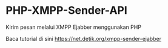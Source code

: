 # PHP-XMPP-Sender-API
Kirim pesan melalui XMPP Ejabber menggunakan PHP 

Baca tutorial di sini https://net.detik.org/xmpp-sender-ejabber
